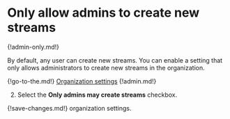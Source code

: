 # Only allow admins to create new streams

{!admin-only.md!}

By default, any user can create new streams. You can enable a setting that
only allows administrators to create new streams in the organization.

{!go-to-the.md!} [Organization settings](/#administration/organization-settings)
{!admin.md!}

2. Select the **Only admins may create streams** checkbox.

{!save-changes.md!} organization settings.
